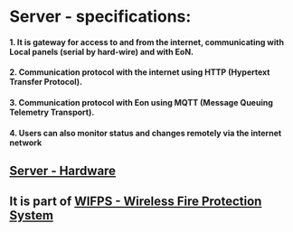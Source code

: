 # Server - specifications:
#### 1. It is gateway for access to and from the internet, communicating with Local panels (serial by hard-wire) and with EoN.
#### 2. Communication protocol with the internet using HTTP (Hypertext Transfer Protocol).
#### 3. Communication protocol with Eon using MQTT (Message Queuing Telemetry Transport).
#### 4. Users can also monitor status and changes remotely via the internet network

## [Server - Hardware](https://github.com/slametsampon/WlFPS/blob/main/EoN/EoN-HW.jpg)

## It is part of [WlFPS - Wireless Fire Protection System](https://github.com/slametsampon/WlFPS)